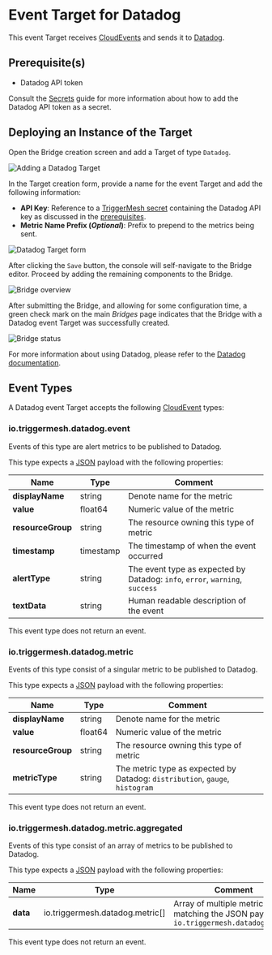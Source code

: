 # Event Target for Datadog

This event Target receives [CloudEvents][ce] and sends it to [Datadog][datadog].

## Prerequisite(s)

- Datadog API token

Consult the [Secrets](../guides/secrets.md) guide for more information about
how to add the Datadog API token as a secret.

## Deploying an Instance of the Target

Open the Bridge creation screen and add a Target of type `Datadog`.

![Adding a Datadog Target](../images/datadog-target/create-bridge-1.png)

In the Target creation form, provide a name for the event Target and add the following information:

- **API Key**: Reference to a [TriggerMesh secret](../guides/secrets.md) containing the Datadog API key as discussed in the [prerequisites](#prerequisites).
- **Metric Name Prefix (_Optional_)**: Prefix to prepend to the metrics being sent.

![Datadog Target form](../images/datadog-target/create-bridge-2.png)

After clicking the `Save` button, the console will self-navigate to the Bridge editor. Proceed by adding the remaining components to the Bridge.

![Bridge overview](../images/datadog-target/create-bridge-3.png)

After submitting the Bridge, and allowing for some configuration time, a green check mark on the main _Bridges_ page indicates that the Bridge with a Datadog event Target was successfully created.

![Bridge status](../images/bridge-status-green.png)

For more information about using Datadog, please refer to the [Datadog documentation][datadog].

## Event Types

A Datadog event Target accepts the following [CloudEvent][ce] types:

### io.triggermesh.datadog.event

Events of this type are alert metrics to be published to Datadog.

This type expects a [JSON][ce-jsonformat] payload with the following properties:

| Name  |  Type |  Comment |
| ---|---|---|
| **displayName**|string|Denote name for the metric|
| **value**|float64|Numeric value of the metric|
| **resourceGroup**|string|The resource owning this type of metric|
| **timestamp**|timestamp|The timestamp of when the event occurred|
| **alertType**|string|The event type as expected by Datadog: `info`, `error`, `warning`, `success`|
| **textData**|string|Human readable description of the event|

This event type does not return an event.

### io.triggermesh.datadog.metric

Events of this type consist of a singular metric to be published to Datadog.

This type expects a [JSON][ce-jsonformat] payload with the following properties:

| Name | Type | Comment |
|---|---|---|
| **displayName**|string|Denote name for the metric|
| **value**|float64|Numeric value of the metric|
| **resourceGroup**|string|The resource owning this type of metric|
| **metricType**|string|The metric type as expected by Datadog: `distribution`, `gauge`, `histogram`|

This event type does not return an event.

### io.triggermesh.datadog.metric.aggregated

Events of this type consist of an array of metrics to be published to Datadog.

This type expects a [JSON][ce-jsonformat] payload with the following properties:

| Name | Type | Comment |
|---|---|---|
| **data**| io.triggermesh.datadog.metric[] | Array of multiple metrics matching the JSON payload of `io.triggermesh.datadog.metric`

This event type does not return an event.

[ce]: https://cloudevents.io/
[ce-jsonformat]: https://github.com/cloudevents/spec/blob/v1.0/json-format.md
[datadog]: https://docs.datadoghq.com
